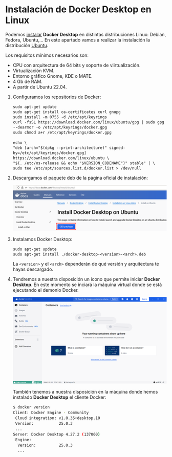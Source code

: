 # Instalación de Docker Desktop en Linux

Podemos [instalar](https://docs.docker.com/desktop/install/linux-install/) **Docker Desktop** en distintas distribuciones Linux: Debian, Fedora, Ubuntu,... En este apartado vamos a realizar la instalación la distribución [Ubuntu](https://docs.docker.com/desktop/install/ubuntu/).

Los requisitos mínimos necesarios son:

* CPU con arquitectura de 64 bits y soporte de viirtualización.
* Virtualización KVM.
* Entorno gráfico Gnome, KDE o MATE.
* 4 Gb de RAM.
* A partir de Ubuntu 22.04.

1. Configuramos los repositorios de Docker:
    ```
    sudo apt-get update
    sudo apt-get install ca-certificates curl gnupg
    sudo install -m 0755 -d /etc/apt/keyrings
    curl -fsSL https://download.docker.com/linux/ubuntu/gpg | sudo gpg --dearmor -o /etc/apt/keyrings/docker.gpg
    sudo chmod a+r /etc/apt/keyrings/docker.gpg
    
    echo \
    "deb [arch="$(dpkg --print-architecture)" signed-by=/etc/apt/keyrings/docker.gpg] https://download.docker.com/linux/ubuntu \
    "$(. /etc/os-release && echo "$VERSION_CODENAME")" stable" | \
    sudo tee /etc/apt/sources.list.d/docker.list > /dev/null
    ```

2. Descargamos el paquete deb de la página oficial de instalación:

    ![linux](img/linux1.png)

3. Instalamos Docker Desktop:

    ```
    sudo apt-get update
    sudo apt-get install ./docker-desktop-<version>-<arch>.deb
    ```

    La `<version>` y el `<arch>` dependerán de qué versión y arquitectura te hayas descargado.

4. Tendremos a nuestra disposición un icono que permite iniciar **Docker Desktop**. En este momento se inciará la máquina virtual donde se está ejecutando el demonio Docker.

    ![linux](img/linux2.png)

    También tenemos a nuestra disposición en la máquina donde hemos instalado **Docker Desktop** el cliente Docker:

    ```bash
    $ docker version
    Client: Docker Engine - Community
     Cloud integration: v1.0.35+desktop.10
     Version:           25.0.3
     ...
    Server: Docker Desktop 4.27.2 (137060)
     Engine:
      Version:          25.0.3
      ...
